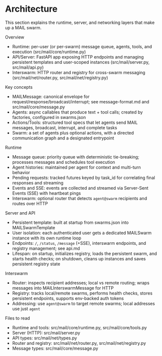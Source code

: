 # Architecture

This section explains the runtime, server, and networking layers that make up a MAIL swarm.

Overview
- Runtime: per-user (or per-swarm) message queue, agents, tools, and execution (src/mail/core/runtime.py)
- API/Server: FastAPI app exposing HTTP endpoints and managing persistent templates and user-scoped instances (src/mail/server.py, src/mail/api.py)
- Interswarm: HTTP router and registry for cross-swarm messaging (src/mail/net/router.py, src/mail/net/registry.py)

Key concepts
- MAILMessage: canonical envelope for request/response/broadcast/interrupt; see message-format.md and src/mail/core/message.py
- Agents: async callables that produce text + tool calls; created by factories, configured in swarms.json
- Actions/Tools: structured tool specs that let agents send MAIL messages, broadcast, interrupt, and complete tasks
- Swarm: a set of agents plus optional actions, with a directed communication graph and a designated entrypoint

Runtime
- Message queue: priority queue with deterministic tie-breaking; processes messages and schedules tool execution
- Agent histories: maintained per agent for context and multi-turn behavior
- Pending requests: tracked futures keyed by task_id for correlating final responses and streaming
- Events and SSE: events are collected and streamed via Server-Sent Events (SSE) with heartbeat pings
- Interswarm: optional router that detects `agent@swarm` recipients and routes over HTTP

Server and API
- Persistent template: built at startup from swarms.json into MAILSwarmTemplate
- User isolation: each authenticated user gets a dedicated MAILSwarm instance with its own runtime loop
- Endpoints: `/`, `/status`, `/message` (+SSE), interswarm endpoints, and registry management; see api.md
- Lifespan: on startup, initializes registry, loads the persistent swarm, and starts health checks; on shutdown, cleans up instances and saves persistent registry state

Interswarm
- Router: inspects recipient addresses; local vs remote routing; wraps messages into MAILInterswarmMessage for HTTP
- Registry: tracks local/remote swarms, performs health checks, stores persistent endpoints, supports env-backed auth tokens
- Addressing: use `agent@swarm` to target remote swarms; local addresses use just `agent`

Files to read
- Runtime and tools: src/mail/core/runtime.py, src/mail/core/tools.py
- Server (HTTP): src/mail/server.py
- API types: src/mail/net/types.py
- Router and registry: src/mail/net/router.py, src/mail/net/registry.py
- Message types: src/mail/core/message.py

